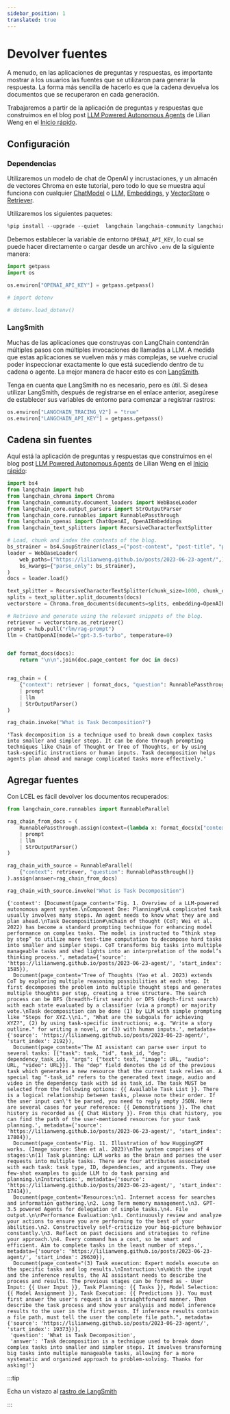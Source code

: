 ```yaml
---
sidebar_position: 1
translated: true
---
```


# Devolver fuentes

A menudo, en las aplicaciones de preguntas y respuestas, es importante mostrar a los usuarios las fuentes que se utilizaron para generar la respuesta. La forma más sencilla de hacerlo es que la cadena devuelva los documentos que se recuperaron en cada generación.

Trabajaremos a partir de la aplicación de preguntas y respuestas que construimos en el blog post [LLM Powered Autonomous Agents](https://lilianweng.github.io/posts/2023-06-23-agent/) de Lilian Weng en el [Inicio rápido](/docs/use_cases/question_answering/quickstart).

## Configuración

### Dependencias

Utilizaremos un modelo de chat de OpenAI y incrustaciones, y un almacén de vectores Chroma en este tutorial, pero todo lo que se muestra aquí funciona con cualquier [ChatModel](/docs/modules/model_io/chat/) o [LLM](/docs/modules/model_io/llms/), [Embeddings](/docs/modules/data_connection/text_embedding/), y [VectorStore](/docs/modules/data_connection/vectorstores/) o [Retriever](/docs/modules/data_connection/retrievers/).

Utilizaremos los siguientes paquetes:

```python
%pip install --upgrade --quiet  langchain langchain-community langchainhub langchain-openai langchain-chroma bs4
```

Debemos establecer la variable de entorno `OPENAI_API_KEY`, lo cual se puede hacer directamente o cargar desde un archivo `.env` de la siguiente manera:

```python
import getpass
import os

os.environ["OPENAI_API_KEY"] = getpass.getpass()

# import dotenv

# dotenv.load_dotenv()
```

### LangSmith

Muchas de las aplicaciones que construyas con LangChain contendrán múltiples pasos con múltiples invocaciones de llamadas a LLM. A medida que estas aplicaciones se vuelven más y más complejas, se vuelve crucial poder inspeccionar exactamente lo que está sucediendo dentro de tu cadena o agente. La mejor manera de hacer esto es con [LangSmith](https://smith.langchain.com).

Tenga en cuenta que LangSmith no es necesario, pero es útil. Si desea utilizar LangSmith, después de registrarse en el enlace anterior, asegúrese de establecer sus variables de entorno para comenzar a registrar rastros:

```python
os.environ["LANGCHAIN_TRACING_V2"] = "true"
os.environ["LANGCHAIN_API_KEY"] = getpass.getpass()
```

## Cadena sin fuentes

Aquí está la aplicación de preguntas y respuestas que construimos en el blog post [LLM Powered Autonomous Agents](https://lilianweng.github.io/posts/2023-06-23-agent/) de Lilian Weng en el [Inicio rápido](/docs/use_cases/question_answering/quickstart):

```python
import bs4
from langchain import hub
from langchain_chroma import Chroma
from langchain_community.document_loaders import WebBaseLoader
from langchain_core.output_parsers import StrOutputParser
from langchain_core.runnables import RunnablePassthrough
from langchain_openai import ChatOpenAI, OpenAIEmbeddings
from langchain_text_splitters import RecursiveCharacterTextSplitter
```

```python
# Load, chunk and index the contents of the blog.
bs_strainer = bs4.SoupStrainer(class_=("post-content", "post-title", "post-header"))
loader = WebBaseLoader(
    web_paths=("https://lilianweng.github.io/posts/2023-06-23-agent/",),
    bs_kwargs={"parse_only": bs_strainer},
)
docs = loader.load()

text_splitter = RecursiveCharacterTextSplitter(chunk_size=1000, chunk_overlap=200)
splits = text_splitter.split_documents(docs)
vectorstore = Chroma.from_documents(documents=splits, embedding=OpenAIEmbeddings())

# Retrieve and generate using the relevant snippets of the blog.
retriever = vectorstore.as_retriever()
prompt = hub.pull("rlm/rag-prompt")
llm = ChatOpenAI(model="gpt-3.5-turbo", temperature=0)


def format_docs(docs):
    return "\n\n".join(doc.page_content for doc in docs)


rag_chain = (
    {"context": retriever | format_docs, "question": RunnablePassthrough()}
    | prompt
    | llm
    | StrOutputParser()
)
```

```python
rag_chain.invoke("What is Task Decomposition?")
```

```output
'Task decomposition is a technique used to break down complex tasks into smaller and simpler steps. It can be done through prompting techniques like Chain of Thought or Tree of Thoughts, or by using task-specific instructions or human inputs. Task decomposition helps agents plan ahead and manage complicated tasks more effectively.'
```

## Agregar fuentes

Con LCEL es fácil devolver los documentos recuperados:

```python
from langchain_core.runnables import RunnableParallel

rag_chain_from_docs = (
    RunnablePassthrough.assign(context=(lambda x: format_docs(x["context"])))
    | prompt
    | llm
    | StrOutputParser()
)

rag_chain_with_source = RunnableParallel(
    {"context": retriever, "question": RunnablePassthrough()}
).assign(answer=rag_chain_from_docs)

rag_chain_with_source.invoke("What is Task Decomposition")
```

```output
{'context': [Document(page_content='Fig. 1. Overview of a LLM-powered autonomous agent system.\nComponent One: Planning#\nA complicated task usually involves many steps. An agent needs to know what they are and plan ahead.\nTask Decomposition#\nChain of thought (CoT; Wei et al. 2022) has become a standard prompting technique for enhancing model performance on complex tasks. The model is instructed to “think step by step” to utilize more test-time computation to decompose hard tasks into smaller and simpler steps. CoT transforms big tasks into multiple manageable tasks and shed lights into an interpretation of the model’s thinking process.', metadata={'source': 'https://lilianweng.github.io/posts/2023-06-23-agent/', 'start_index': 1585}),
  Document(page_content='Tree of Thoughts (Yao et al. 2023) extends CoT by exploring multiple reasoning possibilities at each step. It first decomposes the problem into multiple thought steps and generates multiple thoughts per step, creating a tree structure. The search process can be BFS (breadth-first search) or DFS (depth-first search) with each state evaluated by a classifier (via a prompt) or majority vote.\nTask decomposition can be done (1) by LLM with simple prompting like "Steps for XYZ.\\n1.", "What are the subgoals for achieving XYZ?", (2) by using task-specific instructions; e.g. "Write a story outline." for writing a novel, or (3) with human inputs.', metadata={'source': 'https://lilianweng.github.io/posts/2023-06-23-agent/', 'start_index': 2192}),
  Document(page_content='The AI assistant can parse user input to several tasks: [{"task": task, "id", task_id, "dep": dependency_task_ids, "args": {"text": text, "image": URL, "audio": URL, "video": URL}}]. The "dep" field denotes the id of the previous task which generates a new resource that the current task relies on. A special tag "-task_id" refers to the generated text image, audio and video in the dependency task with id as task_id. The task MUST be selected from the following options: {{ Available Task List }}. There is a logical relationship between tasks, please note their order. If the user input can\'t be parsed, you need to reply empty JSON. Here are several cases for your reference: {{ Demonstrations }}. The chat history is recorded as {{ Chat History }}. From this chat history, you can find the path of the user-mentioned resources for your task planning.', metadata={'source': 'https://lilianweng.github.io/posts/2023-06-23-agent/', 'start_index': 17804}),
  Document(page_content='Fig. 11. Illustration of how HuggingGPT works. (Image source: Shen et al. 2023)\nThe system comprises of 4 stages:\n(1) Task planning: LLM works as the brain and parses the user requests into multiple tasks. There are four attributes associated with each task: task type, ID, dependencies, and arguments. They use few-shot examples to guide LLM to do task parsing and planning.\nInstruction:', metadata={'source': 'https://lilianweng.github.io/posts/2023-06-23-agent/', 'start_index': 17414}),
  Document(page_content='Resources:\n1. Internet access for searches and information gathering.\n2. Long Term memory management.\n3. GPT-3.5 powered Agents for delegation of simple tasks.\n4. File output.\n\nPerformance Evaluation:\n1. Continuously review and analyze your actions to ensure you are performing to the best of your abilities.\n2. Constructively self-criticize your big-picture behavior constantly.\n3. Reflect on past decisions and strategies to refine your approach.\n4. Every command has a cost, so be smart and efficient. Aim to complete tasks in the least number of steps.', metadata={'source': 'https://lilianweng.github.io/posts/2023-06-23-agent/', 'start_index': 29630}),
  Document(page_content="(3) Task execution: Expert models execute on the specific tasks and log results.\nInstruction:\n\nWith the input and the inference results, the AI assistant needs to describe the process and results. The previous stages can be formed as - User Input: {{ User Input }}, Task Planning: {{ Tasks }}, Model Selection: {{ Model Assignment }}, Task Execution: {{ Predictions }}. You must first answer the user's request in a straightforward manner. Then describe the task process and show your analysis and model inference results to the user in the first person. If inference results contain a file path, must tell the user the complete file path.", metadata={'source': 'https://lilianweng.github.io/posts/2023-06-23-agent/', 'start_index': 19373})],
 'question': 'What is Task Decomposition',
 'answer': 'Task decomposition is a technique used to break down complex tasks into smaller and simpler steps. It involves transforming big tasks into multiple manageable tasks, allowing for a more systematic and organized approach to problem-solving. Thanks for asking!'}
```

:::tip

Echa un vistazo al [rastro de LangSmith](https://smith.langchain.com/public/007d7e01-cb62-4a84-8b71-b24767f953ee/r)

:::
